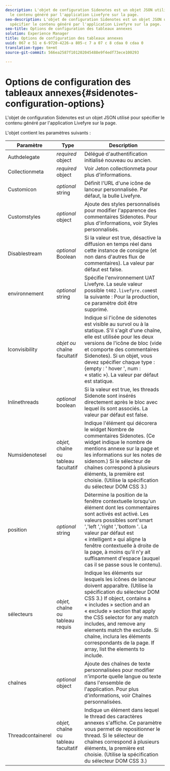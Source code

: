 ```yaml
---
description: L'objet de configuration Sidenotes est un objet JSON utilisé pour spécifier
  le contenu généré par l'application Livefyre sur la page.
seo-description: L'objet de configuration Sidenotes est un objet JSON utilisé pour
  spécifier le contenu généré par l'application Livefyre sur la page.
seo-title: Options de configuration des tableaux annexes
solution: Experience Manager
title: Options de configuration des tableaux annexes
uuid: 067 e 51 e 6-9720-4226-a 805-c 7 a 07 c 8 cdaa 0 cdaa 0
translation-type: tm+mt
source-git-commit: 566ea2587f101202045488e9f4edf73ece100293

---
```



# Options de configuration des tableaux annexes{#sidenotes-configuration-options}

L'objet de configuration Sidenotes est un objet JSON utilisé pour spécifier le contenu généré par l'application Livefyre sur la page.

L'objet contient les paramètres suivants :

| Paramètre | Type | Description |
|--- |--- |--- |
| Authdelegate | *required* object | Délégué d'authentification initialisé nouveau ou ancien. |
| Collectionmeta | *required* object | Voir Jeton collectionmeta pour plus d'informations. |
| Customicon | *optional* string | Définit l'URL d'une icône de lanceur personnalisée. Par défaut, la bulle Livefyre. |
| Customstyles | *optional* object | Ajoute des styles personnalisés pour modifier l'apparence des commentaires Sidenotes. Pour plus d'informations, voir Styles personnalisés. |
| Disablestream | *optional* Boolean | Si la valeur est true, désactive la diffusion en temps réel dans cette instance de consigne (et non dans d'autres flux de commentaires). La valeur par défaut est false. |
| environnement | *optional* string | Spécifie l'environnement UAT Livefyre. La seule valeur possible `t402.livefyre.com`est la suivante : Pour la production, ce paramètre doit être supprimé. |
| Iconvisibility | *objet ou* chaîne facultatif | Indique si l'icône de sidenotes est visible au survol ou à la statique. S'il s'agit d'une chaîne, elle est utilisée pour les deux versions de l'icône de bloc (vide et comporte des commentaires Sidenotes). Si un objet, vous devez spécifier chaque type : {empty : ' hover ', num : « static »}. La valeur par défaut est statique. |
| Inlinethreads | *optional* boolean | Si la valeur est true, les threads Sidenote sont insérés directement après le bloc avec lequel ils sont associés. La valeur par défaut est false. |
| Numsidenotesel | *objet,* chaîne ou tableau facultatif | Indique l'élément qui décorera le widget Nombre de commentaires Sidenotes. (Ce widget indique le nombre de mentions annexe sur la page et les informations sur les notes de sidenom.) Si le sélecteur de chaînes correspond à plusieurs éléments, la première est choisie. (Utilise la spécification du sélecteur DOM CSS 3.) |
| position | *optional* string | Détermine la position de la fenêtre contextuelle lorsqu'un élément dont les commentaires sont activés est activé. Les valeurs possibles sont'smart ','left ','right ','bottom '. La valeur par défaut est « intelligent » qui aligne la fenêtre contextuelle à droite de la page, à moins qu'il n'y ait suffisamment d'espace (auquel cas il se passe sous le contenu). |
| sélecteurs | *objet,* chaîne ou tableau requis | Indique les éléments sur lesquels les icônes de lanceur doivent apparaître. (Utilise la spécification du sélecteur DOM CSS 3.) If object, contains a « includes » section and an « exclude » section that apply the CSS selector for any match includes, and remove any elements match the exclude. Si chaîne, inclura les éléments correspondants de la page. If array, list the elements to include. |
| chaînes | *optional* object | Ajoute des chaînes de texte personnalisées pour modifier n'importe quelle langue ou texte dans l'ensemble de l'application. Pour plus d'informations, voir Chaînes personnalisées. |
| Threadcontainerel | *objet,* chaîne ou tableau facultatif | Indique un élément dans lequel le thread des caractères annexes s'affiche. Ce paramètre vous permet de repositionner le thread. Si le sélecteur de chaînes correspond à plusieurs éléments, la première est choisie. (Utilise la spécification du sélecteur DOM CSS 3.) |

